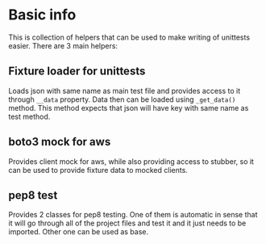 # Basic info
This is collection of helpers that can be used to make writing of unittests easier. 
There are 3 main helpers:

## Fixture loader for unittests 
Loads json with same name as main test file and provides access to it through `__data` property.
Data then can be loaded using `_get_data()` method. 
This method expects that json will have key with same name as test method.

## boto3 mock for aws
Provides client mock for aws, while also providing access to stubber, so it can be used to provide fixture data to mocked clients.

## pep8 test
Provides 2 classes for pep8 testing. 
One of them is automatic in sense that it will go through all of the project files 
and test it and it just needs to be imported. Other one can be used as base.
